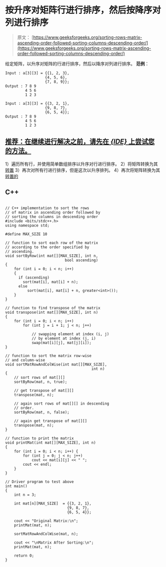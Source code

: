 # 按升序对矩阵行进行排序，然后按降序对列进行排序

> 原文： [https://www.geeksforgeeks.org/sorting-rows-matrix-ascending-order-followed-sorting-columns-descending-order/](https://www.geeksforgeeks.org/sorting-rows-matrix-ascending-order-followed-sorting-columns-descending-order/)

给定矩阵，以升序对矩阵的行进行排序，然后以降序对列进行排序。
**范例**：

```
Input : a[3][3] = {{1, 2, 3},
                  {4, 5, 6}, 
                  {7, 8, 9}};
Output : 7 8 9
         4 5 6
         1 2 3

Input : a[3][3] = {{3, 2, 1},
                  {9, 8, 7}, 
                  {6, 5, 4}};
Output : 7 8 9
         4 5 6
         1 2 3

```

## [推荐：在继续进行解决之前，请先在 ***<u>{IDE}</u>*** 上尝试您的方法。](https://ide.geeksforgeeks.org/)

1）遍历所有行，并使用简单数组排序以升序对行进行排序。
2）将矩阵转换为其[转置](https://www.geeksforgeeks.org/c-program-find-transpose-matrix/)
3）再次对所有行进行排序，但是这次以升序排列。
4）再次将矩阵转换为其[转置的](https://www.geeksforgeeks.org/c-program-find-transpose-matrix/)

## C++ 

```

// C++ implementation to sort the rows 
// of matrix in ascending order followed by 
// sorting the columns in descending order 
#include <bits/stdc++.h> 
using namespace std; 

#define MAX_SIZE 10 

// function to sort each row of the matrix 
// according to the order specified by  
// ascending. 
void sortByRow(int mat[][MAX_SIZE], int n,  
                           bool ascending) 
{ 
    for (int i = 0; i < n; i++) 
    { 
      if (ascending)     
        sort(mat[i], mat[i] + n); 
      else
          sort(mat[i], mat[i] + n, greater<int>()); 
    }       
} 

// function to find transpose of the matrix 
void transpose(int mat[][MAX_SIZE], int n) 
{ 
    for (int i = 0; i < n; i++) 
        for (int j = i + 1; j < n; j++)  

            // swapping element at index (i, j)  
            // by element at index (j, i) 
            swap(mat[i][j], mat[j][i]); 
} 

// function to sort the matrix row-wise 
// and column-wise 
void sortMatRowAndColWise(int mat[][MAX_SIZE], 
                                       int n) 
{ 
    // sort rows of mat[][] 
    sortByRow(mat, n, true); 

    // get transpose of mat[][] 
    transpose(mat, n); 

    // again sort rows of mat[][] in descending 
    // order. 
    sortByRow(mat, n, false); 

    // again get transpose of mat[][] 
    transpose(mat, n); 
} 

// function to print the matrix 
void printMat(int mat[][MAX_SIZE], int n) 
{ 
    for (int i = 0; i < n; i++) { 
        for (int j = 0; j < n; j++) 
            cout << mat[i][j] << " "; 
        cout << endl; 
    } 
} 

// Driver program to test above 
int main() 
{ 
    int n = 3; 

    int mat[n][MAX_SIZE]  = {{3, 2, 1}, 
                            {9, 8, 7},  
                            {6, 5, 4}}; 

    cout << "Original Matrix:\n"; 
    printMat(mat, n); 

    sortMatRowAndColWise(mat, n); 

    cout << "\nMatrix After Sorting:\n"; 
    printMat(mat, n); 

    return 0; 
} 

```